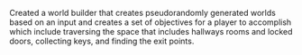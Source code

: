 Created a world builder that creates pseudorandomly generated worlds based on an input and creates a set of objectives for a player to accomplish which include traversing the space that
includes hallways rooms and locked doors, collecting keys, and finding the exit points. 
